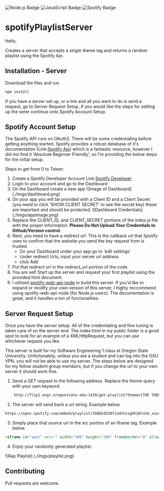 ![Node.js Badge](https://img.shields.io/badge/Node.js-43853D?style=for-the-badge&logo=node.js&logoColor=white) ![JavaScript Badge](https://img.shields.io/badge/JavaScript-F7DF1E?style=for-the-badge&logo=javascript&logoColor=black) ![Spotify Badge](https://img.shields.io/badge/Spotify-1ED760?&style=for-the-badge&logo=spotify&logoColor=white)

# spotifyPlaylistServer

Hello,

Creates a server that accepts a single theme tag and returns a random playlist using the Spotify Api.

## Installation - Server
Download the files and run

```bash
npm install
```

If you have a server set up, or a link and all you want to do is send a request, go to Server Request Setup, if you would like the steps for setting up the serer continue onto Spotify Account Setup.

## Spotify Account Setup
The Spotify API runs on OAuth2. There will be some credentialing before getting anything started. Spotify provides a robust database of it's documentation (Link:[Spotify Api](https://developer.spotify.com/documentation/web-api/)) which is a fantastic resource, however I did not find it 'Absolute Beginner Friendly', so I'm providing the below steps for the initial setup.

Steps to get from 0 to Token:
1. Create a Spotify Developer Account Link:[Spotify Developer](https://developer.spotify.com/dashboard/login)
2. Login to your account and go to the Dashboard
3. On the Dashboard create a new app
![Image of Dashboard]
(./imgs/dashboard.png)
4. On your app you will be provided with a Client ID and a Client Secret (you need to click 'SHOW CLIENT SECRET' to see the secret key) these are important and should be protected.
![Dashboard Credentials]
(./imgs/appimage.png)
5. Replace the CLIENT_ID, and CLIENT_SECRET portions of the index.js file with the proper information. **Please Do Not Upload Your Credentials to Github/Version control.** 
6. Next, you need to have a redirect url. This is the callback url that Spotify uses to confirm that the website you send the key request from is trusted.
    * On your Dashboard under your app go to 'edit settings'
    * Under redirect Urls, input your server url address
    * click Add
7. Put that redirect url in the redirect_url portion of the code.
8. You are set! Start up the server and request your first playlist using the provided html document.
9. I utilized [spotify-web-api-node](https://github.com/thelinmichael/spotify-web-api-node) to build this server. If you'd like to expand or modify your own version of this server, I highly reccommend using spotify-web-api-node (for Node.js users). The documentation is great, and it handles a ton of funcionalities.

## Server Request Setup
Once you have the server setup. All of the credentialing and fine tuning is taken care of on the server end. The index.html in my public folder is a good spot to look for an example of a XMLHttpRequest, but you can use whichever request you like.

This server is built for my Software Engineering 1 class at Oregon State University. Unfortunately, unless you are a student and can log into the OSU VPN, you will not be able to use my server. The steps below are designed for my fellow student group members, but if you change the url to your own server it should work fine.

1. Send a GET request to the following address. Replace the theme query with your own keyword.

```html
    http://flip1.engr.oregonstate.edu:1439/get-playlist?theme=[THE THEME YOU WANT E.G. 'WORKOUT']
```
2. The server will send back a url string. Example below.

```html
https://open.spotify.com/embed/playlist/3GQGhZGZ8fiGdntzsgXh2Q?utm_source=generator
```
3. Simply place that source url in the src portion of an iframe tag. Example below.

```html
<iframe id="spot" src="" width="300" height="380" frameborder="0" allowtransparency="true" allow="encrypted-media"></iframe>
```
4. Enjoy your randomly generated playlist.

![Rap Playlist]
(./imgs/playlist.png)

## Contributing
Pull requests are welcome.